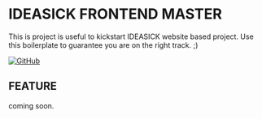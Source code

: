 # IDEASICK FRONTEND MASTER
This is project is useful to kickstart IDEASICK website based project. Use this boilerplate to guarantee you are on the right track. ;)

[![GitHub](https://img.shields.io/github/license/mashape/apistatus.svg?style=flat-square)](https://github.com/ptdede/IDEASICK-FRONTEND-MASTER/blob/master/LICENSE)

## FEATURE

coming soon.
